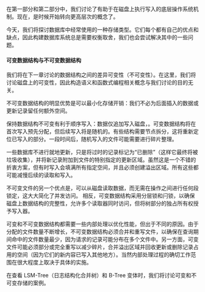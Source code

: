 在第一部分和第二部分中，我们讨论了有助于在磁盘上执行写入的底层操作系统机制。现在，是时候开始转向更高层次的概念了。

今天，我们将探讨数据库中经常使用的一种存储类型。它们每个都有自己的优点和缺点，因此构建数据库系统总是需要权衡取舍，我们也会尝试解决其中的一些问题。

#### 可变数据结构与不可变数据结构
我们将在下一章讨论的数据结构之间的差异可变性（不可变性）。在这里，我们将讨论磁盘上的可变性，因此构造语义和函数式编程相关概念与我们讨论的目的无关。

不可变数据结构的明显优势是可以最小化存储开销：我们不必为后面插入的数据或更新记录留任何额外空间。

保持数据结构不可变有利于顺序写入：数据仅追加写入磁盘，。可变数据结构将在首次写入预先分配，但后续写入将是随机的。有些结构需要节点拆分，这将重新定位已写入的部分。一段时间后，随机写入的文件可能需要进行碎片整理。

一些数据库不进行就地更新，只是将过时的记录标记为“已删除”（这样它最终将被垃圾收集），并将新记录附加到文件的特别指定的更新区域。虽然这是一个不错的折衷方案，但有时写入会填满所有指定空间，并且必须创建溢出区域。所有这些都可能减慢后续的读取和写入。

不可变文件的另一个优点是，可以从磁盘读取数据，而无需在操作之间进行任何段锁定，这大大简化了并发访问。
相反，可变数据结构采用分层锁和闩锁，以确保磁盘上数据结构的完整性，允许多个读取器同时访问，但将树部分的独占所有权授予写入器。

可变和不可变数据结构都需要一些内部处理以优化性能，但出于不同的原因。由于分配的文件数量不断增长，不可变数据结构必须合并和重写文件，以确保在查询期间命中的文件数量最少，因为请求的记录可能分布在多个文件中。另一方面，可变文件可能必须部分或完全重写以减少碎片，合并溢出区域并回收更新或删除记录占用的空间（因为它们的新内容已写入其他地方）。当然内部处理过程的确切工作范围在很大程度上取决于具体的实施。

在查看 LSM-Tree（日志结构化合并树）和 B-Tree 变体时，我们将讨论可变和不可变存储的案例。
